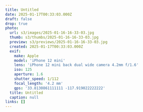 ```yaml
---
title: Untitled
date: 2025-01-17T00:33:03.000Z
draft: false
drop: true
photo:
  url: s3/images/2025-01-16-16-33-03.jpg
  thumb: s3/thumbs/2025-01-16-16-33-03.jpg
  preview: s3/previews/2025-01-16-16-33-03.jpg
  created: 2025-01-17T00:33:03.000Z
  exif:
    make: Apple
    model: 'iPhone 12 mini'
    lens: 'iPhone 12 mini back dual wide camera 4.2mm f/1.6'
    iso: 125
    aperture: 1.6
    shutter_speed: 1/112
    focal_length: '4.2 mm'
    gps: '33.8130861111111 -117.919022222222'
  title: Untitled
  caption: null
links: []
---
```

